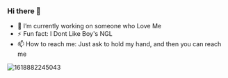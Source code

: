 ### Hi there 👋 
- 🔭 I’m currently working on someone who Love Me
- ⚡ Fun fact: I Dont Like Boy's NGL
- 📫 How to reach me: Just ask to hold my hand, and then you can reach me

![1618882245043](https://github.com/Aku-Mars/Aku-Mars/assets/76494850/36842f2c-96e8-4974-8847-9516f30ecdd4)
